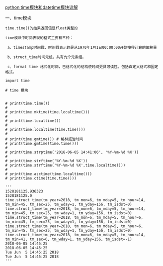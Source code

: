 [python time模块和datetime模块详解](https://www.cnblogs.com/tkqasn/p/6001134.html)

一、time模块

	time.time()的结果返回值是float类型的
	
	time模块中时间表现的格式主要有三种：
	
	 a、timestamp时间戳，时间戳表示的是从1970年1月1日00:00:00开始按秒计算的偏移量
	 
	 b、struct_time时间元组，共有九个元素组。
	 
	 c、format time 格式化时间，已格式化的结构使时间更具可读性。包括自定义格式和固定格式。
	 
``` python?linenums
import time

# time 模块


# print(time.time())
#
# print(time.mktime(time.localtime()))
#
# print(time.localtime())
#
# print(time.localtime(time.time()))
#
# print(time.gmtime()) # 格林威治时间
# print(time.gmtime(time.time()))
#
# print(time.strptime('2018-06-05 14:41:06', '%Y-%m-%d %X'))
#
# print(time.strftime('%Y-%m-%d %X'))
# print(time.strftime('%Y-%m-%d %X',time.localtime()))
#
# print(time.asctime(time.localtime()))
# print(time.ctime(time.time()))

'''
1528181125.936323
1528181125.0
time.struct_time(tm_year=2018, tm_mon=6, tm_mday=5, tm_hour=14, tm_min=45, tm_sec=25, tm_wday=1, tm_yday=156, tm_isdst=0)
time.struct_time(tm_year=2018, tm_mon=6, tm_mday=5, tm_hour=14, tm_min=45, tm_sec=25, tm_wday=1, tm_yday=156, tm_isdst=0)
time.struct_time(tm_year=2018, tm_mon=6, tm_mday=5, tm_hour=6, tm_min=45, tm_sec=25, tm_wday=1, tm_yday=156, tm_isdst=0)
time.struct_time(tm_year=2018, tm_mon=6, tm_mday=5, tm_hour=6, tm_min=45, tm_sec=25, tm_wday=1, tm_yday=156, tm_isdst=0)
time.struct_time(tm_year=2018, tm_mon=6, tm_mday=5, tm_hour=14, tm_min=41, tm_sec=6, tm_wday=1, tm_yday=156, tm_isdst=-1)
2018-06-05 14:45:25
2018-06-05 14:45:25
Tue Jun  5 14:45:25 2018
Tue Jun  5 14:45:25 2018
'''
```

